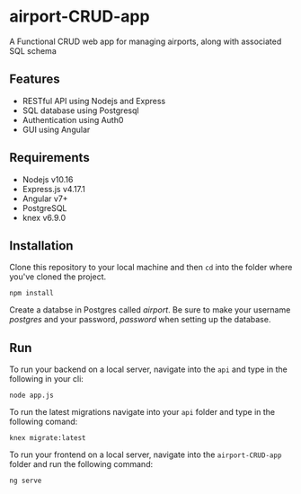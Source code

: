 # airport-CRUD-app
A Functional CRUD web app for managing airports, along with associated SQL schema

## Features
- RESTful API using Nodejs and Express
- SQL database using Postgresql
- Authentication using Auth0
- GUI using Angular

## Requirements
- Nodejs v10.16
- Express.js v4.17.1
- Angular v7+
- PostgreSQL
- knex v6.9.0

## Installation
Clone this repository to your local machine and then `cd` into the folder where you've cloned the project.

    npm install

Create a databse in Postgres called _airport_. Be sure to make your username _postgres_ and your password, _password_ when setting up the database.

## Run 
To run your backend on a local server, navigate into the `api` and type in the following in your cli:

    node app.js

To run the latest migrations navigate into your `api` folder and type in the following comand:

    knex migrate:latest

To run your frontend on a local server, navigate into the `airport-CRUD-app` folder and run the following command:

    ng serve
